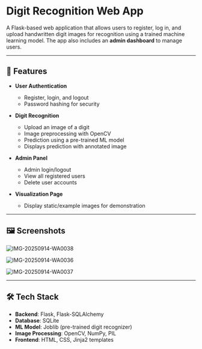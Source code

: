 # Digit Recognition Web App  

A Flask-based web application that allows users to register, log in, and upload handwritten digit images for recognition using a trained machine learning model. The app also includes an **admin dashboard** to manage users.  

---

## 🚀 Features  

- **User Authentication**  
  - Register, login, and logout  
  - Password hashing for security  

- **Digit Recognition**  
  - Upload an image of a digit  
  - Image preprocessing with OpenCV  
  - Prediction using a pre-trained ML model  
  - Displays prediction with annotated image  

- **Admin Panel**  
  - Admin login/logout  
  - View all registered users  
  - Delete user accounts  

- **Visualization Page**  
  - Display static/example images for demonstration  

---

## 🖼️ Screenshots  

![IMG-20250914-WA0038](https://github.com/user-attachments/assets/3311e59a-5a7e-48a7-822a-521ef2289225)


![IMG-20250914-WA0036](https://github.com/user-attachments/assets/2f140af2-72c0-4b97-b9d0-153f15200c86)

![IMG-20250914-WA0037](https://github.com/user-attachments/assets/24d55cee-2239-4584-a653-a5f711f342d4)

  

---

## 🛠️ Tech Stack  

- **Backend**: Flask, Flask-SQLAlchemy  
- **Database**: SQLite  
- **ML Model**: Joblib (pre-trained digit recognizer)  
- **Image Processing**: OpenCV, NumPy, PIL  
- **Frontend**: HTML, CSS, Jinja2 templates  


